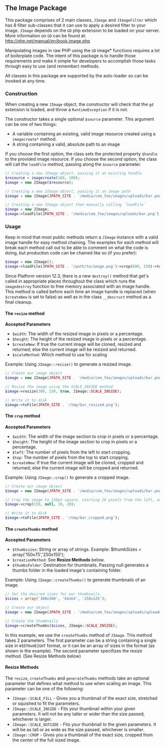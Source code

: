 ## The Image Package

This package comprises of 2 main classes, `JImage` and `JImageFilter` which has 8 filter sub-classes that it can use to apply a desired filter to your image. `JImage` depends on the `GD` php extension to be loaded on your server. More information on `GD` can be found at: http://php.net/manual/en/book.image.php

Manipulating images in raw PHP using the `GD` image* functions requires a lot of boilerplate code. The intent of this package is to handle those requirements and make it simple for developers to accomplish those tasks through easy to use (and remember) methods.

All classes in this package are supported by the auto-loader so can be invoked at any time.

### Construction

When creating a new `JImage` object, the constructor will check that the `gd` extension is loaded, and throw a `RuntimeException` if it is not.

The constructor takes a single optional `$source` parameter. This argument can be one of two things:

- A variable containing an existing, valid image resource created using a `imagecreate*` method.
- A string containing a valid, absolute path to an image

If you choose the first option, the class sets the protected property `$handle` to the provided image resource.
If you choose the second option, the class will call the `loadFile` method, passing along the `$source` parameter.

```php
// Creating a new JImage object, passing it an existing handle.
$resource = imagecreate(100, 100);
$image = new JImage($resource);

// Creating a new JImage object, passing it an image path
$image = new JImage(JPATH_SITE . '/media/com_foo/images/uploads/bar.png');

// Creating a new JImage object then manually calling `loadFile`
$image = new JImage;
$image->loadFile(JPATH_SITE . '/media/com_foo/images/uploads/bar.png');
```

### Usage

Keep in mind that most public methods return a `JImage` instance with a valid image handle for easy method chaining. The examples for each method will break each method call out to be able to comment on what the code is doing, but production code can be chained like so (if you prefer):

```php
$image = new JImage();
$image->loadFile(JPATH_SITE . '/path/to/image.png')->crop(600, 250)->toFile(JPATH_SITE . '/tmp/image.png');
```

Since Platform version 12.3, there is a new `destroy()` method that get's called in appropriate places throughout the class which runs the `imagedestroy` function to free memory associated with an image handle. This method is called before each time an image handle is replaced (when `$createNew` is set to false) as well as in the class `__descruct` method as a final cleanup.


#### The `resize` method
__Accepted Parameters__

- `$width`: The width of the resized image in pixels or a percentage.
- `$height`: The height of the resized image in pixels or a percentage.
- `$createNew`: If true the current image will be cloned, resized and returned; else the current image will be resized and returned.
- `$scaleMethod`: Which method to use for scaling

Example: Using `JImage::resize()` to generate a resized image.

```php
// Create our image object
$image = new JImage(JPATH_SITE . '/media/com_foo/images/uploads/bar.png');

// Resize the image using the SCALE_INSIDE method
$image->resize(300, 150, true, JImage::SCALE_INSIDE);

// Write it to disk
$image->toFile(JPATH_SITE . '/tmp/bar_resized.png');

```


#### The `crop` method
__Accepted Parameters__

- `$width`: The width of the image section to crop in pixels or a percentage.
- `$height`: The height of the image section to crop in pixels or a percentage.
- `$left`: The number of pixels from the left to start cropping.
- `$top`: The number of pixels from the top to start cropping.
- `$createNew`: If true the current image will be cloned, cropped and returned; else the current image will be cropped and returned.

Example: Using `JImage::crop()` to generate a cropped image.

```php
// Create our image object
$image = new JImage(JPATH_SITE . '/media/com_foo/images/uploads/bar.png');

// Crop the image to 150px square, starting 10 pixels from the left, and 20 pixels from the top
$image->crop(150, null, 10, 20);

// Write it to disk
$image->toFile(JPATH_SITE . '/tmp/bar_cropped.png');
```


#### The `createThumbs` method
__Accepted Parameters__

- `$thumbsizes`: String or array of strings. Example: $thumbSizes = array('150x75','250x150');
- `$creationMethod`: See __Resize Methods__ below. 
- `$thumbsFolder`: Destination for thumbnails. Passing null generates a thumbs folder in the loaded image's containing folder.

Example: Using `JImage::createThumbs()` to generate thumbnails of an image.

```php
// Set the desired sizes for our thumbnails.
$sizes = array('300x300', '64x64', '250x125');

// Create our object
$image = new JImage(JPATH_SITE . '/media/com_foo/images/uploads/uploadedImage.jpg');

// Create the thumbnails
$image->createThumbs($sizes, JImage::SCALE_INSIDE);
```

In this example, we use the `createThumbs` method of `JImage`. This method takes 2 parameters. The first parameter can be a string containing a single size in `WIDTHxHEIGHT` format, or it can be an array of sizes in the format (as shown in the example). The second parameter specifizes the resize method. (See Resize Methods below)


#### Resize Methods

The `resize`, `createThumbs` and `generateThumbs` methods take an optional parameter that defines what method to use when scaling an image.
This parameter can be one of the following:

- `JImage::SCALE_FILL` - Gives you a thumbnail of the exact size, stretched or squished to fit the parameters.
- `JImage::SCALE_INSIDE` - Fits your thumbnail within your given parameters. It will not be any taller or wider than the size passed, whichever is larger.
- `JImage::SCALE_OUTSIDE` - Fits your thumbnail to the given parameters. It will be as tall or as wide as the size passed, whichever is smaller.
- `JImage::CROP` - Gives you a thumbnail of the exact size, cropped from the center of the full sized image.
